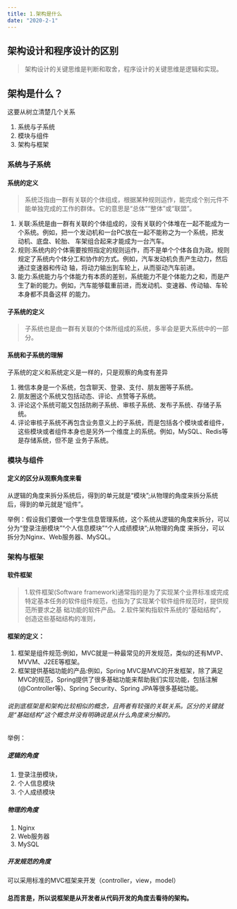 ```yaml
---
title: 1.架构是什么
date: "2020-2-1"
---
```


## 架构设计和程序设计的区别
>架构设计的关键思维是判断和取舍，程序设计的关键思维是逻辑和实现。

## 架构是什么？
这要从树立清楚几个关系
1. 系统与子系统
2. 模块与组件
3. 架构与框架


### 系统与子系统

#### 系统的定义
>系统泛指由一群有关联的个体组成，根据某种规则运作，能完成个别元件不能单独完成的工作的群体。它的意思是“总体”“整体”或“联盟”。

1. 关联:系统是由一群有关联的个体组成的，没有关联的个体堆在一起不能成为一个系统。例如，把一个发动机和一台PC放在一起不能称之为一个系统，把发动机、底盘、轮胎、 车架组合起来才能成为一台汽车。
2. 规则:系统内的个体需要按照指定的规则运作，而不是单个个体各自为政。规则规定了系统内个体分工和协作的方式。例如，汽车发动机负责产生动力，然后通过变速器和传动 轴，将动力输出到车轮上，从而驱动汽车前进。
3. 能力:系统能力与个体能力有本质的差别，系统能力不是个体能力之和，而是产生了新的能力。例如，汽车能够载重前进，而发动机、变速器、传动轴、车轮本身都不具备这样 的能力。

#### 子系统的定义
>子系统也是由一群有关联的个体所组成的系统，多半会是更大系统中的一部分。

#### 系统和子系统的理解
子系统的定义和系统定义是一样的，只是观察的角度有差异
1. 微信本身是一个系统，包含聊天、登录、支付、朋友圈等子系统。
2. 朋友圈这个系统又包括动态、评论、点赞等子系统。
3. 评论这个系统可能又包括防刷子系统、审核子系统、发布子系统、存储子系统。
4. 评论审核子系统不再包含业务意义上的子系统，而是包括各个模块或者组件，这些模块或者组件本身也是另外一个维度上的系统。例如，MySQL、Redis等是存储系统，但不是 业务子系统。

### 模块与组件

#### 定义的区分从观察角度来看
从逻辑的角度来拆分系统后，得到的单元就是“模块”;从物理的角度来拆分系统后，得到的单元就是“组件”。

举例：假设我们要做一个学生信息管理系统，这个系统从逻辑的角度来拆分，可以分为“登录注册模块”“个人信息模块”“个人成绩模块”;从物理的角度 来拆分，可以拆分为Nginx、Web服务器、MySQL。


### 架构与框架

#### 软件框架
>1.软件框架(Software framework)通常指的是为了实现某个业界标准或完成特定基本任务的软件组件规范，也指为了实现某个软件组件规范时，提供规范所要求之基 础功能的软件产品。
>2.软件架构指软件系统的“基础结构”，创造这些基础结构的准则，

#### 框架的定义：
1. 框架是组件规范:例如，MVC就是一种最常见的开发规范，类似的还有MVP、MVVM、J2EE等框架。
2. 框架提供基础功能的产品:例如，Spring MVC是MVC的开发框架，除了满足MVC的规范，Spring提供了很多基础功能来帮助我们实现功能，包括注解 (@Controller等)、Spring Security、Spring JPA等很多基础功能。

###### 说到底框架是和架构比较相似的概念，且两者有较强的关联关系。区分的关键就是“基础结构”这个概念并没有明确说是从什么角度来分解的。


举例：

##### 逻辑的角度
1. 登录注册模块，
2. 个人信息模块
3. 个人成绩模块

##### 物理的角度 
1. Nginx
2. Web服务器
3. MySQL

##### 开发规范的角度
可以采用标准的MVC框架来开发（controller，view，model）

#### 总而言是，所以说框架是从开发者从代码开发的角度去看待的架构。